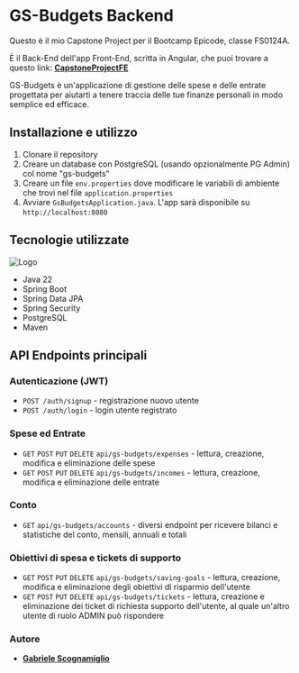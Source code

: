 # GS-Budgets Backend

Questo è il mio Capstone Project per il Bootcamp Epicode, classe FS0124A.

È il Back-End dell'app Front-End, scritta in Angular, che puoi trovare a questo link: [**CapstoneProjectFE**](https://github.com/GabScognamiglio/CapstoneProjectFE) 

GS-Budgets è un'applicazione di gestione delle spese e delle entrate progettata per aiutarti a tenere traccia delle tue finanze personali in modo semplice ed efficace.

## Installazione e utilizzo

1. Clonare il repository
2. Creare un database con PostgreSQL (usando opzionalmente PG Admin) col nome "gs-budgets"
3. Creare un file `env.properties` dove modificare le variabili di ambiente che trovi nel file `application.properties`
4. Avviare `GsBudgetsApplication.java`. L'app sarà disponibile su `http://localhost:8080`

## Tecnologie utilizzate

![Logo](https://skillicons.dev/icons?i=java,postgres,maven,spring,hibernate)

- Java 22
- Spring Boot
- Spring Data JPA
- Spring Security
- PostgreSQL
- Maven

## API Endpoints principali

### Autenticazione (JWT)

- `POST /auth/signup` - registrazione nuovo utente
- `POST /auth/login` - login utente registrato

### Spese ed Entrate

- `GET` `POST` `PUT` `DELETE` `api/gs-budgets/expenses` - lettura, creazione, modifica e eliminazione delle spese
- `GET` `POST` `PUT` `DELETE` `api/gs-budgets/incomes` - lettura, creazione, modifica e eliminazione delle entrate

### Conto

- `GET` `api/gs-budgets/accounts` - diversi endpoint per ricevere bilanci e statistiche del conto, mensili, annuali e totali

### Obiettivi di spesa e tickets di supporto

- `GET` `POST` `PUT` `DELETE` `api/gs-budgets/saving-goals` - lettura, creazione, modifica e eliminazione degli obiettivi di risparmio dell'utente
- `GET` `POST` `PUT` `DELETE` `api/gs-budgets/tickets` - lettura, creazione e eliminazione dei ticket di richiesta supporto dell'utente, al quale un'altro utente di ruolo ADMIN può rispondere

### Autore

- [**Gabriele Scognamiglio**](https://github.com/GabScognamiglio) 

